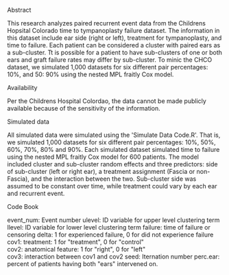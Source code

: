 Abstract

This research analyzes paired recurrent event data from the Childrens Hopsital Colorado time to tympanoplasty failure dataset. The information in this dataset include ear side (right or left), treatment for tympanoplasty, and time to failure. Each patient can be considered a cluster with paired ears as a sub-cluster. Tt is possible for a patient to have sub-clusters of one or both ears and graft failure rates may differ by sub-cluster. To minic the CHCO dataset, we simulated 1,000 datasets for six different pair percentages: 10%, and 50: 90% using the nested MPL fraitly Cox model.

Availability

Per the Childrens Hospital Colordao, the data cannot be made publicly available because of the sensitivity of the information.

Simulated data

All simulated data were simulated using the 'Simulate Data Code.R'. That is, we simulated 1,000 datasets for six different pair percentages: 10%, 50%, 60%, 70%, 80% and 90%. Each simulated dataset simulated time to failure using the nested MPL fraitly Cox model for 600 patients. The model included cluster and sub-cluster random effects and three predictors: side of sub-cluster (left or right ear), a treatment assignment (Fascia or non-Fascia), and the interaction between the two. Sub-cluster side was assumed to be constant over time, while treatment could vary by each ear and recurrent event. 

Code Book

event_num: Event number 
ulevel:  ID variable for upper level clustering term  
llevel: ID variable for lower level clustering term 
failure: time of failure or censoring 
delta: 1 for experienced failure, 0 for did not experience failure
cov1: treatment: 1 for "treatment", 0 for "control"  
cov2: anatomical feature: 1 for "right", 0 for "left"  
cov3: interaction between cov1 and cov2
seed: Iternation number
perc.ear: percent of patients having both "ears" intervened on.
